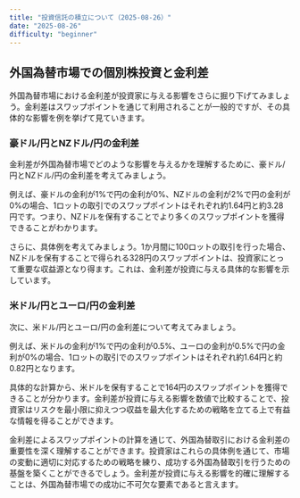 ```yaml
---
title: "投資信託の積立について（2025-08-26）"
date: "2025-08-26"
difficulty: "beginner"
---
```


## 外国為替市場での個別株投資と金利差

外国為替市場における金利差が投資家に与える影響をさらに掘り下げてみましょう。金利差はスワップポイントを通じて利用されることが一般的ですが、その具体的な影響を例を挙げて見ていきます。

### 豪ドル/円とNZドル/円の金利差

金利差が外国為替市場でどのような影響を与えるかを理解するために、豪ドル/円とNZドル/円の金利差を考えてみましょう。

例えば、豪ドルの金利が1%で円の金利が0%、NZドルの金利が2%で円の金利が0%の場合、1ロットの取引でのスワップポイントはそれぞれ約1.64円と約3.28円です。つまり、NZドルを保有することでより多くのスワップポイントを獲得できることがわかります。

さらに、具体例を考えてみましょう。1か月間に100ロットの取引を行った場合、NZドルを保有することで得られる328円のスワップポイントは、投資家にとって重要な収益源となり得ます。これは、金利差が投資に与える具体的な影響を示しています。

### 米ドル/円とユーロ/円の金利差

次に、米ドル/円とユーロ/円の金利差について考えてみましょう。

例えば、米ドルの金利が1%で円の金利が0.5%、ユーロの金利が0.5%で円の金利が0%の場合、1ロットの取引でのスワップポイントはそれぞれ約1.64円と約0.82円となります。

具体的な計算から、米ドルを保有することで164円のスワップポイントを獲得できることが分かります。金利差が投資に与える影響を数値で比較することで、投資家はリスクを最小限に抑えつつ収益を最大化するための戦略を立てる上で有益な情報を得ることができます。

金利差によるスワップポイントの計算を通じて、外国為替取引における金利差の重要性を深く理解することができます。投資家はこれらの具体例を通じて、市場の変動に適切に対応するための戦略を練り、成功する外国為替取引を行うための基盤を築くことができるでしょう。金利差が投資に与える影響を的確に理解することは、外国為替市場での成功に不可欠な要素であると言えます。
